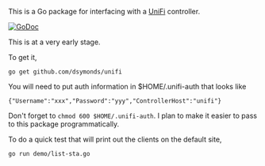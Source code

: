 This is a Go package for interfacing with a [UniFi](https://unifi-sdn.ubnt.com/) controller.

[![GoDoc](https://godoc.org/github.com/dsymonds/unifi?status.svg)](https://godoc.org/github.com/dsymonds/unifi)

This is at a very early stage.

To get it,

	go get github.com/dsymonds/unifi

You will need to put auth information in $HOME/.unifi-auth that looks like

	{"Username":"xxx","Password":"yyy","ControllerHost":"unifi"}

Don't forget to `chmod 600 $HOME/.unifi-auth`.
I plan to make it easier to pass to this package programmatically.

To do a quick test that will print out the clients on the
default site,

	go run demo/list-sta.go

